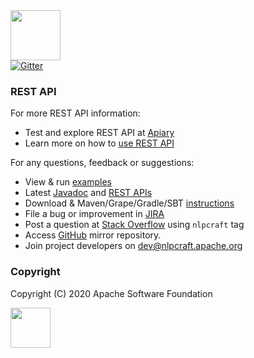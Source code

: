 <img src="https://nlpcraft.org/images/nlpcraft_logo_black.gif" height="80px">
<br>
<a target=_ href="https://gitter.im/nlpcraftorg/community"><img alt="Gitter" src="https://badges.gitter.im/nlpcraftorg/community.svg"></a>&nbsp;

### REST API
For more REST API information:
 * Test and explore REST API at [Apiary](https://nlpcraft.docs.apiary.io/)
 * Learn more on how to [use REST API](https://nlpcraft.org/using-rest.html)

For any questions, feedback or suggestions:

 * View & run [examples](https://github.com/apache/incubator-nlpcraft/tree/master/src/main/scala/org/nlpcraft/examples)
 * Latest [Javadoc](https://github.com/apache/incubator-nlpcraft/apis/latest/index.html) and [REST APIs](https://nlpcraft.org/using-rest.html)
 * Download & Maven/Grape/Gradle/SBT [instructions](https://nlpcraft.org/download.html)
 * File a bug or improvement in [JIRA](https://issues.apache.org/jira/projects/NLPCRAFT)
 * Post a question at [Stack Overflow](https://stackoverflow.com/questions/ask) using <code>nlpcraft</code> tag
 * Access [GitHub](https://github.com/apache/incubator-nlpcraft) mirror repository.
 * Join project developers on [dev@nlpcraft.apache.org](mailto:dev@nlpcraft.apache.org)

### Copyright
Copyright (C) 2020 Apache Software Foundation

<img src="https://www.apache.org/img/ASF20thAnniversary.jpg" height="64px">


